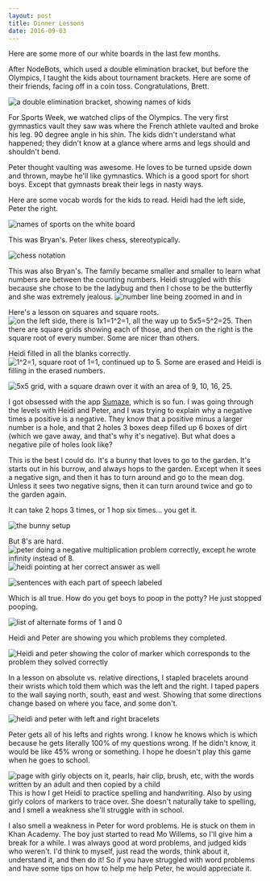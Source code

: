 ```yaml
---
layout: post
title: Dinner Lessons
date: 2016-09-03
---
```


Here are some more of our white boards in the last few months.

After NodeBots, which used a double elimination bracket, but before the Olympics, I taught the kids about tournament brackets.  Here are some of their friends, facing off in a coin toss.  Congratulations, Brett.

![a double elimination bracket, showing names of kids](/post-images/double-elimination.jpg)

For Sports Week, we watched clips of the Olympics.  The very first gymnastics vault they saw was where the French athlete vaulted and broke his leg.  90 degree angle in his shin.  The kids didn't understand what happened; they didn't know at a glance where arms and legs should and shouldn't bend.  

Peter thought vaulting was awesome.  He loves to be turned upside down and thrown, maybe he'll like gymnastics.  Which is a good sport for short boys.  Except that gymnasts break their legs in nasty ways.

Here are some vocab words for the kids to read.  Heidi had the left side, Peter the right.

![names of sports on the white board](/post-images/olympic-reading.jpg)

This was Bryan's.  Peter likes chess, stereotypically.

![chess notation](/post-images/chess-notation.jpg)

This was also Bryan's.  The family became smaller and smaller to learn what numbers are between the counting numbers. Heidi struggled with this because she chose to be the ladybug and then I chose to be the butterfly and she was extremely jealous.
![number line being zoomed in and in](/post-images/exact-numbers.jpg)

Here's a lesson on squares and square roots.
![on the left side, there is 1x1=1^2=1, all the way up to 5x5=5^2=25.  Then there are square grids showing each of those, and then on the right is the square root of every number.  Some are nicer than others.](/post-images/square-root-inquiry.jpg)

Heidi filled in all the blanks correctly.
![1^2=1, square root of 1=1, continued up to 5.  Some are erased and Heidi is filling in the erased numbers.](/post-images/heidi-does-square-roots.jpg)

![5x5 grid, with a square drawn over it with an area of 9, 10, 16, 25.](/post-images/inexact-square-roots.jpg)

I got obsessed with the app [Sumaze](https://itunes.apple.com/us/app/sumaze!/id1045060091?mt=8), which is so fun.  I was going through the levels with Heidi and Peter, and I was trying to explain why a negative times a positive is a negative.  They know that a positive minus a larger number is a hole, and that 2 holes 3 boxes deep filled up 6 boxes of dirt (which we gave away, and that's why it's negative).  But what does a negative pile of holes look like?

This is the best I could do.  It's a bunny that loves to go to the garden.  It's starts out in his burrow, and always hops to the garden.  Except when it sees a negative sign, and then it has to turn around and go to the mean dog.  Unless it sees two negative signs, then it can turn around twice and go to the garden again.

It can take 2 hops 3 times, or 1 hop six times... you get it.

![the bunny setup](/post-images/multiplying-negatives.jpg)

But 8's are hard.
![peter doing a negative multiplication problem correctly, except he wrote infinity instead of 8.](/post-images/peter-multiplies-negative-infinity.jpg)
![heidi pointing at her correct answer as well](/post-images/heidi-multiplies-negatives.jpg)

![sentences with each part of speech labeled](/post-images/parts-of-speech.jpg)

Which is all true.  How do you get boys to poop in the potty? He just stopped pooping.

![list of alternate forms of 1 and 0](/post-images/other-names-for-1-and-0.jpg)

Heidi and Peter are showing you which problems they completed.

![Heidi and peter showing the color of marker which corresponds to the problem they solved correctly](/post-images/problems-on-the-white-board.jpg)

In a lesson on absolute vs. relative directions, I stapled bracelets around their wrists which told them which was the left and the right.  I taped papers to the wall saying north, south, east and west.  Showing that some directions change based on where you face, and some don't.

![heidi and peter with left and right bracelets](/post-images/left-and-right.jpg)

Peter gets all of his lefts and rights wrong.  I know he knows which is which because he gets literally 100% of my questions wrong.  If he didn't know, it would be like 45% wrong or something.  I hope he doesn't play this game when he goes to school.

![page with girly objects on it, pearls, hair clip, brush, etc, with the words written by an adult and then copied by a child](/post-images/girly-spelling.jpg) This is how I get Heidi to practice spelling and handwriting.  Also by using girly colors of markers to trace over.  She doesn't naturally take to spelling, and I smell a weakness she'll struggle with in school.  

I also smell a weakness in Peter for word problems.  He is stuck on them in Khan Academy.  The boy just started to read Mo Willems, so I'll give him a break for a while.  I was always good at word problems, and judged kids who weren't.  I'd think to myself, just read the words, think about it, understand it, and then do it!  So if you have struggled with word problems and have some tips on how to help me help Peter, he would appreciate it.  
